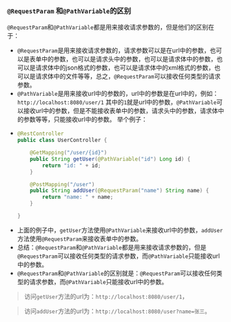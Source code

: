 ### `@RequestParam` 和`@PathVariable`的区别

`@RequestParam`和`@PathVariable`都是用来接收请求参数的，但是他们的区别在于：
- `@RequestParam`是用来接收请求参数的，请求参数可以是在url中的参数，也可以是表单中的参数，也可以是请求头中的参数，也可以是请求体中的参数，也可以是请求体中的json格式的参数，也可以是请求体中的xml格式的参数，也可以是请求体中的文件等等，总之，`@RequestParam`可以接收任何类型的请求参数。
- `@PathVariable`是用来接收url中的参数的，url中的参数是在url中的，例如：`http://localhost:8080/user/1`
其中的`1`就是url中的参数，`@PathVariable`可以接收url中的参数，但是不能接收表单中的参数，请求头中的参数，请求体中的参数等等，只能接收url中的参数。
举个例子：
- ```java
  @RestController
  public class UserController {
  
      @GetMapping("/user/{id}")
      public String getUser(@PathVariable("id") Long id) {
          return "id: " + id;
      }
  
      @PostMapping("/user")
      public String addUser(@RequestParam("name") String name) {
          return "name: " + name;
      }
  
  }
  ```
- 上面的例子中，`getUser`方法使用`@PathVariable`来接收url中的参数，`addUser`方法使用`@RequestParam`来接收表单中的参数。
- 总结：`@RequestParam`和`@PathVariable`都是用来接收请求参数的，但是`@RequestParam`可以接收任何类型的请求参数，而`@PathVariable`只能接收url中的参数。
- `@RequestParam`和`@PathVariable`的区别就是：`@RequestParam`可以接收任何类型的请求参数，而`@PathVariable`只能接收url中的参数。
> 访问`getUser`方法的url为：`http://localhost:8080/user/1`，
    
   
> 访问`addUser`方法的url为：`http://localhost:8080/user?name=张三`。

